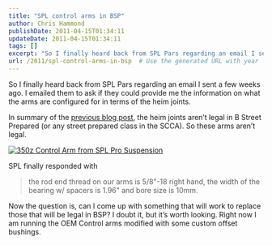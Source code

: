 ```yaml
---
title: "SPL control arms in BSP"
author: Chris Hammond
publishDate: 2011-04-15T01:34:11
updateDate: 2011-04-15T01:34:11
tags: []
excerpt: "So I finally heard back from SPL Pars regarding an email I sent a few weeks ago. I emailed them to ask if they could provide me the information on what the arms are configured for in terms of the heim joints.  In summary of the previous blog post, the heim joints aren’t legal in B Street Prepared (or any street prepared class in the SCCA). So these arms aren’t legal."
url: /2011/spl-control-arms-in-bsp  # Use the generated URL with year
---
```

<p>So I finally heard back from SPL Pars regarding an email I sent a few weeks ago. I emailed them to ask if they could provide me the information on what the arms are configured for in terms of the heim joints.</p>  <p>In summary of the <a href="https://www.project350z.com/Articles/itemId/509/The-suspension-is-here-Now-to-fix-it.aspx" target="_blank">previous blog post</a>, the heim joints aren’t legal in B Street Prepared (or any street prepared class in the SCCA). So these arms aren’t legal.</p>  <p><a href="https://www.flickr.com/photos/17726343@N00/5513796701/"><img border="0" alt="350z Control Arm from SPL Pro Suspension" src="https://static.flickr.com/5293/5513796701_f2ee5a4d25.jpg" /></a></p>  <p>SPL finally responded with</p>  <blockquote>   <p>the rod end thread on our arms is 5/8&quot;-18 right hand, the width of the bearing w/ spacers is 1.96&quot; and bore size is 10mm.</p> </blockquote>  <p>Now the question is, can I come up with something that will work to replace those that will be legal in BSP? I doubt it, but it’s worth looking. Right now I am running the OEM Control arms modified with some custom offset bushings.</p>
